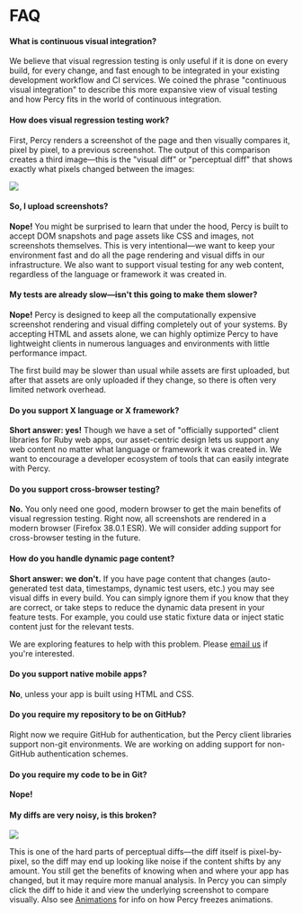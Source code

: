 # FAQ

#### What is continuous visual integration?

We believe that visual regression testing is only useful if it is done on every build, for every change, and fast enough to be integrated in your existing development workflow and CI services. We coined the phrase "continuous visual integration" to describe this more expansive view of visual testing and how Percy fits in the world of continuous integration.

#### How does visual regression testing work?

First, Percy renders a screenshot of the page and then visually compares it, pixel by pixel, to a previous screenshot. The output of this comparison creates a third image—this is the "visual diff" or "perceptual diff" that shows exactly what pixels changed between the images:

![](/images/example-pdiff.png)

#### So, I upload screenshots?

**Nope!** You might be surprised to learn that under the hood, Percy is built to accept DOM snapshots and page assets like CSS and images, not screenshots themselves. This is very intentional—we want to keep your environment fast and do all the page rendering and visual diffs in our infrastructure. We also want to support visual testing for any web content, regardless of the language or framework it was created in.

#### My tests are already slow—isn't this going to make them slower?

**Nope!** Percy is designed to keep all the computationally expensive screenshot rendering and visual diffing completely out of your systems. By accepting HTML and assets alone, we can highly optimize Percy to have lightweight clients in numerous languages and environments with little performance impact.

The first build may be slower than usual while assets are first uploaded, but after that assets are only uploaded if they change, so there is often very limited network overhead.

#### Do you support X language or X framework?

**Short answer: yes!** Though we have a set of "officially supported" client libraries for Ruby web apps, our asset-centric design lets us support any web content no matter what language or framework it was created in. We want to encourage a developer ecosystem of tools that can easily integrate with Percy.

#### Do you support cross-browser testing?

**No.** You only need one good, modern browser to get the main benefits of visual regression testing. Right now, all screenshots are rendered in a modern browser (Firefox 38.0.1 ESR). We will consider adding support for cross-browser testing in the future.

#### How do you handle dynamic page content?

**Short answer: we don't.** If you have page content that changes (auto-generated test data, timestamps, dynamic test users, etc.) you may see visual diffs in every build. You can simply ignore them if you know that they are correct, or take steps to reduce the dynamic data present in your feature tests. For example, you could use static fixture data or inject static content just for the relevant tests.

We are exploring features to help with this problem. Please [email us](mailto:hello@percy.io) if you're interested.

#### Do you support native mobile apps?

**No**, unless your app is built using HTML and CSS.

#### Do you require my repository to be on GitHub?

Right now we require GitHub for authentication, but the Percy client libraries support non-git environments. We are working on adding support for non-GitHub authentication schemes.

#### Do you require my code to be in Git?

**Nope!**

#### My diffs are very noisy, is this broken?

![](/images/noisy-pdiff.png)

This is one of the hard parts of perceptual diffs—the diff itself is pixel-by-pixel, so the diff may end up looking like noise if the content shifts by any amount. You still get the benefits of knowing when and where your app has changed, but it may require more manual analysis. In Percy you can simply click the diff to hide it and view the underlying screenshot to compare visually. Also see [Animations](/docs/learn/animations) for info on how Percy freezes animations.